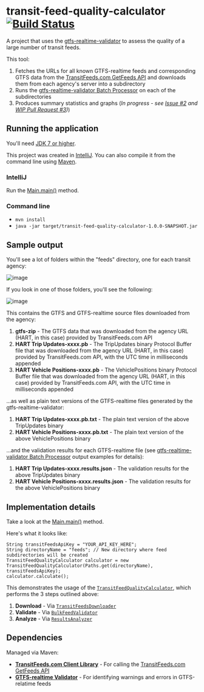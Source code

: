 # transit-feed-quality-calculator [![Build Status](https://travis-ci.org/CUTR-at-USF/transit-feed-quality-calculator.svg?branch=master)](https://travis-ci.org/CUTR-at-USF/transit-feed-quality-calculator)
A project that uses the [gtfs-realtime-validator](https://github.com/CUTR-at-USF/gtfs-realtime-validator) to assess the quality of a large number of transit feeds.

This tool:
1. Fetches the URLs for all known GTFS-realtime feeds and corresponding GTFS data from the [TransitFeeds.com GetFeeds API](http://transitfeeds.com/api/swagger/#!/default/getFeeds) and downloads them from each agency's server into a subdirectory
1. Runs the [gtfs-realtime-validator Batch Processor](https://github.com/CUTR-at-USF/gtfs-realtime-validator#batch-processing) on each of the subdirectories
1. Produces summary statistics and graphs (*In progress - see [Issue #2](https://github.com/CUTR-at-USF/transit-feed-quality-calculator/issues/2) and [WIP Pull Request #3](https://github.com/CUTR-at-USF/transit-feed-quality-calculator/pull/3))*) 

## Running the application

You'll need [JDK 7 or higher](http://www.oracle.com/technetwork/java/javase/downloads/index.html).

This project was created in [IntelliJ](https://www.jetbrains.com/idea/).  You can also compile it from the command line using [Maven](https://maven.apache.org/).

### IntelliJ

Run the [Main.main()](https://github.com/CUTR-at-USF/transit-feed-quality-calculator/blob/master/src/main/java/edu/usf/cutr/transitfeedqualitycalculator/Main.java) method.

### Command line 

* `mvn install`
* `java -jar target/transit-feed-quality-calculator-1.0.0-SNAPSHOT.jar`

## Sample output

You'll see a lot of folders within the "feeds" directory, one for each transit agency:

![image](https://user-images.githubusercontent.com/928045/31410882-d16ea5b4-addd-11e7-9c9e-89b9d724a200.png)

If you look in one of those folders, you'll see the following:

![image](https://user-images.githubusercontent.com/928045/31410887-d40186c0-addd-11e7-9d69-117e97049792.png)

This contains the GTFS and GTFS-realtime source files downloaded from the agency:
1. **gtfs-zip** - The GTFS data that was downloaded from the agency URL (HART, in this case) provided by TransitFeeds.com API
1. **HART Trip Updates-xxxx.pb** - The TripUpdates binary Protocol Buffer file that was downloaded from the agency URL (HART, in this case) provided by TransitFeeds.com API, with the UTC time in milliseconds appended
1. **HART Vehicle Positions-xxxx.pb** - The VehiclePositions binary Protocol Buffer file that was downloaded from the agency URL (HART, in this case) provided by TransitFeeds.com API, with the UTC time in milliseconds appended

...as well as plain text versions of the GTFS-realtime files generated by the gtfs-realtime-validator:
1. **HART Trip Updates-xxxx.pb.txt** - The plain text version of the above TripUpdates binary
1. **HART Vehicle Positions-xxxx.pb.txt** - The plain text version of the above VehiclePositions binary

...and the validation results for each GTFS-realtime file (see [gtfs-realtime-validator Batch Processor](https://github.com/CUTR-at-USF/gtfs-realtime-validator#batch-processing) output examples for details):
1. **HART Trip Updates-xxxx.results.json** - The validation results for the above TripUpdates binary 
1. **HART Vehicle Positions-xxxx.results.json** - The validation results for the above VehiclePositions binary

## Implementation details

Take a look at the [Main.main()](https://github.com/CUTR-at-USF/transit-feed-quality-calculator/blob/master/src/main/java/edu/usf/cutr/transitfeedqualitycalculator/Main.java) method.

Here's what it looks like:

~~~
String transitFeedsApiKey = "YOUR_API_KEY_HERE";
String directoryName = "feeds"; // New directory where feed subdirectories will be created
TransitFeedQualityCalculator calculator = new TransitFeedQualityCalculator(Paths.get(directoryName), transitFeedsApiKey);
calculator.calculate();
~~~

This demonstrates the usage of the [`TransitFeedQualityCalculator`](https://github.com/CUTR-at-USF/transit-feed-quality-calculator/blob/master/src/main/java/edu/usf/cutr/transitfeedqualitycalculator/TransitFeedQualityCalculator.java), which performs the 3 steps outlined above:
1. **Download** - Via [`TransitFeedsDownloader`](https://github.com/CUTR-at-USF/transit-feed-quality-calculator/blob/master/src/main/java/edu/usf/cutr/transitfeedqualitycalculator/TransitFeedsDownloader.java)
1. **Validate** - Via [`BulkFeedValidator`](https://github.com/CUTR-at-USF/transit-feed-quality-calculator/blob/master/src/main/java/edu/usf/cutr/transitfeedqualitycalculator/BulkFeedValidator.java)
1. **Analyze** - Via [`ResultsAnalyzer`](https://github.com/CUTR-at-USF/transit-feed-quality-calculator/blob/master/src/main/java/edu/usf/cutr/transitfeedqualitycalculator/ResultsAnalyzer.java)

## Dependencies

Managed via Maven:

* [**TransitFeeds.com Client Library**](https://github.com/CUTR-at-USF/transitfeeds-client-library) - For calling the [TransitFeeds.com GetFeeds API](http://transitfeeds.com/api/swagger/#!/default/getFeeds)
* [**GTFS-realtime Validator**](https://github.com/CUTR-at-USF/gtfs-realtime-validator) - For identifying warnings and errors in GTFS-relatime feeds